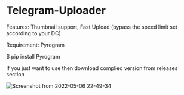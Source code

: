 # Telegram-Uploader

Features: Thumbnail support, Fast Upload (bypass the speed limit set according to your DC)

Requirement: Pyrogram

$ pip install Pyrogram 

If you just want to use then download complied version from releases section

![Screenshot from 2022-05-06 22-49-34](https://user-images.githubusercontent.com/87369440/167181402-ae875b6b-db75-4345-a020-fc4d6610c873.png)
